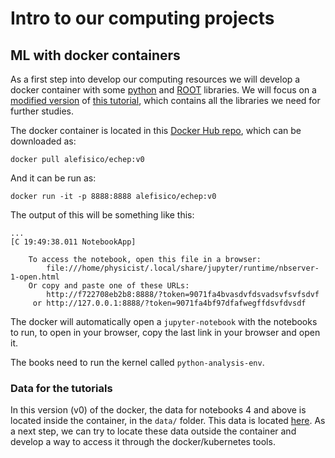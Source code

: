 # Intro to our computing projects

## ML with docker containers

As a first step into develop our computing resources we will develop a docker container with some [python](https://swcarpentry.github.io/python-novice-inflammation/) and [ROOT](https://root.cern/doc/master/group__Tutorials.html) libraries. We will focus on a [modified version](https://github.com/alefisico/machine-learning-das) of [this tutorial](https://indico.cern.ch/event/1088671/timetable/#90-period-5-short-exercise-mac), which contains all the libraries we need for further studies.

The docker container is located in this [Docker Hub repo](https://hub.docker.com/repository/docker/alefisico/echep/general), which can be downloaded as:

```{code-cell}
docker pull alefisico/echep:v0
```

And it can be run as:

```{code-cell}
docker run -it -p 8888:8888 alefisico/echep:v0
```

The output of this will be something like this:

```
...
[C 19:49:38.011 NotebookApp]

    To access the notebook, open this file in a browser:
        file:///home/physicist/.local/share/jupyter/runtime/nbserver-1-open.html
    Or copy and paste one of these URLs:
        http://f722708eb2b8:8888/?token=9071fa4bvasdvfdsvadsvfsvfsdvf
     or http://127.0.0.1:8888/?token=9071fa4bf97dfafwegffdsvfdvsdf

```

The docker will automatically open a `jupyter-notebook` with the notebooks to run, to open in your browser, copy the last link in your browser and open it.

The books need to run the kernel called `python-analysis-env`.

### Data for the tutorials

In this version (v0) of the docker, the data for notebooks 4 and above is located inside the container, in the `data/` folder. This data is located [here](https://cernbox.cern.ch/remote.php/dav/public-files/MBdDqUTlNiRpuLo/data.tar.gz). As a next step, we can try to locate these data outside the container and develop a way to access it through the docker/kubernetes tools.
